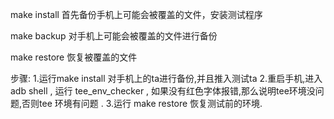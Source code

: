 make install
    首先备份手机上可能会被覆盖的文件，安装测试程序


make backup
    对手机上可能会被覆盖的文件进行备份


make restore
    恢复被覆盖的文件



步骤:
    1.运行make install 对手机上的ta进行备份,并且推入测试ta
    2.重启手机,进入adb shell , 运行 tee_env_checker , 如果没有红色字体报错,那么说明tee环境没问题,否则tee 环境有问题 .
    3.运行 make restore 恢复测试前的环境.
